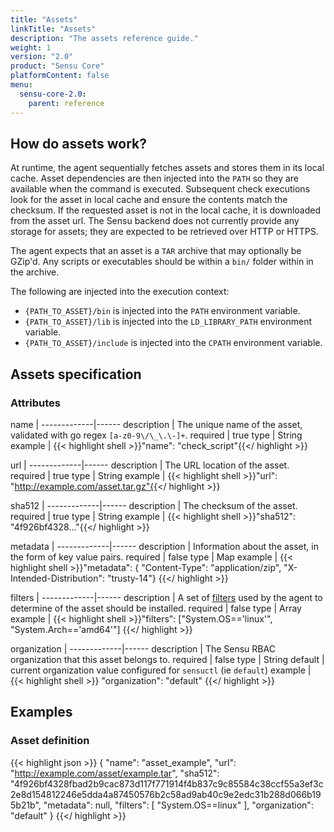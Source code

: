 ```yaml
---
title: "Assets"
linkTitle: "Assets"
description: "The assets reference guide."
weight: 1
version: "2.0"
product: "Sensu Core"
platformContent: false 
menu:
  sensu-core-2.0:
    parent: reference
---
```


## How do assets work?
At runtime, the agent sequentially fetches assets and stores them in its local
cache. Asset dependencies are then injected into the `PATH` so they are
available when the command is executed. Subsequent check executions look for the
asset in local cache and ensure the contents match the checksum. If the
requested asset is not in the local cache, it is downloaded from the asset url.
The Sensu backend does not currently provide any storage for assets; they are
expected to be retrieved over HTTP or HTTPS.

The agent expects that an asset is a `TAR` archive that may optionally be GZip'd.
Any scripts or executables should be within a `bin/` folder within in the archive.

The following are injected into the execution context:

- `{PATH_TO_ASSET}/bin` is injected into the `PATH` environment variable.
- `{PATH_TO_ASSET}/lib` is injected into the `LD_LIBRARY_PATH` environment variable.
- `{PATH_TO_ASSET}/include` is injected into the `CPATH` environment variable.

## Assets specification

### Attributes

name         | 
-------------|------ 
description  | The unique name of the asset, validated with go regex `[a-z0-9\/\_\.\-]+`. 
required     | true
type         | String 
example      | {{< highlight shell >}}"name": "check_script"{{</ highlight >}}


url          | 
-------------|------ 
description  | The URL location of the asset. 
required     | true
type         | String 
example      | {{< highlight shell >}}"url": "http://example.com/asset.tar.gz"{{</ highlight >}}

sha512       | 
-------------|------ 
description  | The checksum of the asset. 
required     | true
type         | String 
example      | {{< highlight shell >}}"sha512": "4f926bf4328..."{{</ highlight >}}

metadata     | 
-------------|------ 
description  | Information about the asset, in the form of key value pairs. 
required     | false 
type         | Map 
example      | {{< highlight shell >}}"metadata": {
"Content-Type": "application/zip", 
"X-Intended-Distribution": "trusty-14"}
{{</ highlight >}}

filters      | 
-------------|------ 
description  | A set of [filters][1] used by the agent to determine of the asset should be installed. 
required     | false 
type         | Array 
example      | {{< highlight shell >}}"filters": ["System.OS=='linux'", "System.Arch=='amd64'"] {{</ highlight >}}

organization | 
-------------|------ 
description  | The Sensu RBAC organization that this asset belongs to.
required     | false 
type         | String
default      | current organization value configured for `sensuctl` (ie `default`) 
example      | {{< highlight shell >}}
  "organization": "default"
{{</ highlight >}}

## Examples

### Asset definition
{{< highlight json >}}
{
  "name": "asset_example",
  "url": "http://example.com/asset/example.tar",
  "sha512": "4f926bf4328fbad2b9cac873d117f771914f4b837c9c85584c38ccf55a3ef3c2e8d154812246e5dda4a87450576b2c58ad9ab40c9e2edc31b288d066b195b21b",
  "metadata": null,
  "filters": [
    "System.OS==linux"
  ],
  "organization": "default"
}
{{</ highlight >}}

[1]: ../../reference/filters/
